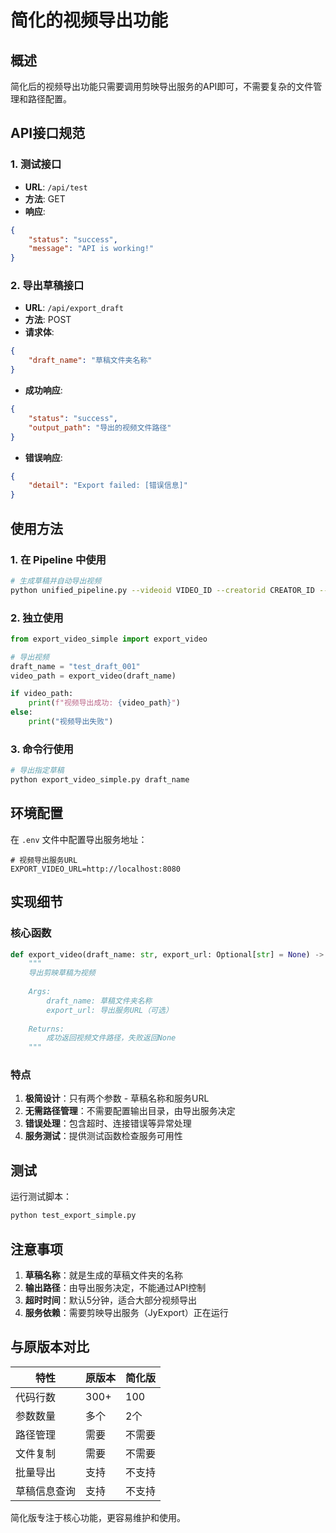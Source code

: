 # 简化的视频导出功能

## 概述

简化后的视频导出功能只需要调用剪映导出服务的API即可，不需要复杂的文件管理和路径配置。

## API接口规范

### 1. 测试接口
- **URL**: `/api/test`
- **方法**: GET
- **响应**:
```json
{
    "status": "success",
    "message": "API is working!"
}
```

### 2. 导出草稿接口
- **URL**: `/api/export_draft`
- **方法**: POST
- **请求体**:
```json
{
    "draft_name": "草稿文件夹名称"
}
```
- **成功响应**:
```json
{
    "status": "success",
    "output_path": "导出的视频文件路径"
}
```
- **错误响应**:
```json
{
    "detail": "Export failed: [错误信息]"
}
```

## 使用方法

### 1. 在 Pipeline 中使用

```bash
# 生成草稿并自动导出视频
python unified_pipeline.py --videoid VIDEO_ID --creatorid CREATOR_ID --export-video
```

### 2. 独立使用

```python
from export_video_simple import export_video

# 导出视频
draft_name = "test_draft_001"
video_path = export_video(draft_name)

if video_path:
    print(f"视频导出成功: {video_path}")
else:
    print("视频导出失败")
```

### 3. 命令行使用

```bash
# 导出指定草稿
python export_video_simple.py draft_name
```

## 环境配置

在 `.env` 文件中配置导出服务地址：

```env
# 视频导出服务URL
EXPORT_VIDEO_URL=http://localhost:8080
```

## 实现细节

### 核心函数

```python
def export_video(draft_name: str, export_url: Optional[str] = None) -> Optional[str]:
    """
    导出剪映草稿为视频
    
    Args:
        draft_name: 草稿文件夹名称
        export_url: 导出服务URL（可选）
        
    Returns:
        成功返回视频文件路径，失败返回None
    """
```

### 特点

1. **极简设计**：只有两个参数 - 草稿名称和服务URL
2. **无需路径管理**：不需要配置输出目录，由导出服务决定
3. **错误处理**：包含超时、连接错误等异常处理
4. **服务测试**：提供测试函数检查服务可用性

## 测试

运行测试脚本：

```bash
python test_export_simple.py
```

## 注意事项

1. **草稿名称**：就是生成的草稿文件夹的名称
2. **输出路径**：由导出服务决定，不能通过API控制
3. **超时时间**：默认5分钟，适合大部分视频导出
4. **服务依赖**：需要剪映导出服务（JyExport）正在运行

## 与原版本对比

| 特性 | 原版本 | 简化版 |
|-----|--------|--------|
| 代码行数 | 300+ | 100 |
| 参数数量 | 多个 | 2个 |
| 路径管理 | 需要 | 不需要 |
| 文件复制 | 需要 | 不需要 |
| 批量导出 | 支持 | 不支持 |
| 草稿信息查询 | 支持 | 不支持 |

简化版专注于核心功能，更容易维护和使用。